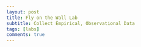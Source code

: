```yaml
---
layout: post
title: Fly on the Wall Lab
subtitle: Collect Empirical, Observational Data
tags: [labs]
comments: true
---
```


